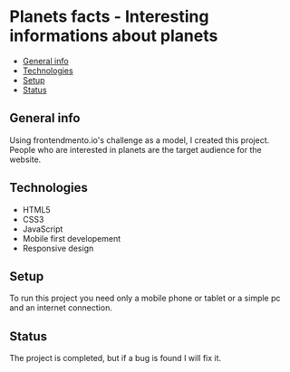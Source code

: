 # Planets facts - Interesting informations about planets

- [General info](#general-info)
- [Technologies](#technologies)
- [Setup](#setup)
- [Status](#Status)

## General info

Using frontendmento.io's challenge as a model, I created this project. People who are interested in planets are the target audience for the website.

## Technologies

- HTML5
- CSS3
- JavaScript
- Mobile first developement
- Responsive design

## Setup

To run this project you need only a mobile phone or tablet or a simple pc and an internet connection.

## Status

The project is completed, but if a bug is found I will fix it.

